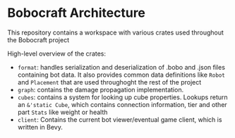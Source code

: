 # Bobocraft Architecture
This repository contains a workspace with various crates used throughout the Bobocraft project

High-level overview of the crates:
* `format`: handles serialization and deserialization of .bobo and .json files containing bot data. It also provides common data definitions like `Robot` and `Placement` that are used throughoght the rest of the project
* `graph`: contains the damage propagation implementation.
* `cubes`: contains a system for looking up cube properties. Lookups return an `&'static Cube`, which contains connection information, tier and other part `Stats` like weight or health
* `client`: Contains the current bot viewer/eventual game client, which is written in Bevy.
